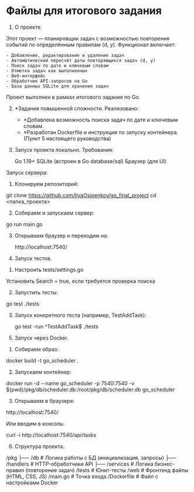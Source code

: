 # Файлы для итогового задания
1. О проекте.

Этот проект — планировщик задач с возможностью повторения событий по определённым правилам (d, y).
Функционал включает:

    - Добавление, редактирование и удаление задач
    - Автоматический пересчёт даты повторяющихся задач (d, y)
    - Поиск задач по дате и ключевым словам
    - Отметка задач как выполненных
    - Веб-интерфейс
    - Обработчик API-запросов на Go
    - База данных SQLite для хранения задач

Проект выполнен в рамках итогового задания по Go.


2. *Задания повышенной сложности.
Реализовано:

    - *Добавлена возможность поиска задач по дате и ключевым словам.
    - *Разработан Dockerfile и инструкция по запуску контейнера. (Пункт 5 настоящего руководства)


3. Запуск проекта локально.
Требования:

    Go 1.19+
    SQLite (встроен в Go database/sql)
    Браузер (для UI)


Запуск сервера:

1) Клонируем репозиторий:

git clone https://github.com/IlyaOsipenkov/go_final_project
cd <папка_проекта>

2) Собираем и запускаем сервер:

go run main.go

3) Открываем браузер и переходим на:

    http://localhost:7540/


4. Запуск тестов.

1) Настроить tests/settings.go
        
Установить Search = true, если требуется проверка поиска

2) Запустить тесты:

go test ./tests

3) Запуск конкретного теста (например, TestAddTask):

    go test -run ^TestAddTask$ ./tests


5. Запуск через Docker.

1) Собираем образ:

docker build -t go_scheduler .

2) Запускаем контейнер:

docker run -d --name go_scheduler -p 7540:7540 -v $(pwd)/pkg/db/scheduler.db:/root/pkg/db/scheduler.db go_scheduler

3) Открываем в браузере:

http://localhost:7540/

Или вводим в консоль:

curl -i http://localhost:7540/api/tasks


6. Структура проекта.

/pkg
 ├── /db         # Логика работы с БД (инициализация, запросы)
 ├── /handlers   # HTTP-обработчики API
 ├── /services   # Логика бизнес-правил (повторение задач)
/tests      # Юнит-тесты
/web             # Фронтенд файлы (HTML, CSS, JS)
/main.go         # Точка входа
/Dockerfile      # Файл с настройками Docker